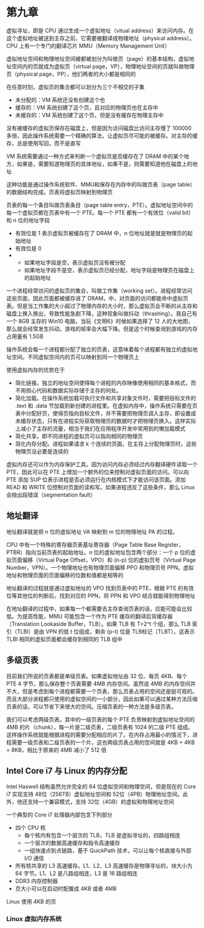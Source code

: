 # 第九章

虚拟寻址，即是 CPU 通过生成一个虚拟地址（vitual address）来访问内存。在这个虚拟地址被送到主存之前，它需要被翻译成物理地址（physical address）。CPU 上有一个专门的翻译芯片 MMU（Memory Management Unit） 

虚拟地址空间和物理地址空间被都被划分为叫做页（page）的基本结构，虚拟地址空间内的页就成为虚拟页（virtual page，VP），物理地址空间的页就叫做物理页（physical page，PP），他们两者的大小都是相同的 

在任意时刻，虚拟页的集合都可以划分为三个不相交的子集 

- 未分配的：VM 系统还没有创建这个也 
- 缓存的：VM 系统创建了这个页，且对应的物理页也在主存中 
- 未缓存的：VM 系统创建了这个页，但是没有缓存在物理主存中 

没有被缓存的虚拟页保存在磁盘上，但是因为访问磁盘比访问主存慢了 100000 多倍，因此操作系统需要一个精确的算法，让虚拟页尽可能的被缓存。对主存的缓存，总是使用写回，而不是直写 

VM 系统需要通过一种方式来判断一个虚拟页是否缓存在了 DRAM 中的某个地方，如果是，需要知道物理页的具体地址，如果不是，则需要知道他在磁盘上的地址 

这种功能是通过操作系统软件、MMU和保存在内存中的叫做页表（page table）的数据结构完成。页表将虚拟页映射到物理页 

页表的每一个条目叫做页表条目（page table entry，PTE）。虚拟地址空间中的每一个虚拟页都在页表中有一个 PTE。每一个 PTE 都有一个有效位（valid bit）和 n 位的地址字段 

- 有效位是 1 表示虚拟页被缓存在了 DRAM 中，n 位地址就是就是物理页的起始地址 
- 有效位是 0 
- - 如果地址字段是空，表示虚拟页没有被分配 
  - 如果地址字段不是空，表示虚拟页已经分配，地址字段是物理页在磁盘上的起始地址 

一个进程经常访问的虚拟页的集合，叫做工作集（working set）。进程经常访问这些页面，因此页面都被缓存进了 DRAM，中，对页面的访问都能命中虚拟页表。但是当工作集的大小超过了物理内存的大小时，那么虚拟页会不断的从主存和磁盘上换入换出，导致性能急剧下降，这种现象叫做抖动（thrashing）。我自己有一个 8GB 主存的 Win10 电脑，当玩《文明6》时候如果选择了 12 人的大地图，那么就会经常发生抖动，游戏的帧率会大幅下降。但是这个时候查询到游戏的内存占用量有 1.5GB 

操作系统会每一个进程都分配了独立的页表，这意味着每个进程都有独立的虚拟地址空间。不同虚拟空间内的页可以映射到同一个物理页上 

使用虚拟内存的优势在于 

- 简化链接。独立的地址空间使得每个进程的内存映像使用相同的基本格式，而不用担心代码和数据实际存储于主存的何处。 
- 简化加载。在操作系统加载可执行文件和共享对象文件时，需要把目标文件的 .text 和 .data 节加载到新创建的进程里。在虚拟内存中，操作系统只需要在页表中分配好页，使得页指向目标文件，并不需要把物理页调入主存，即设置成未缓存状态，只有在进程实际获取物理页的数据时才把物理页换入。这样实际上减小了主存的流量，相当于我们在应用程序开发中常用到的懒加载模式 
- 简化共享。即不同进程的虚拟页可以指向相同的物理页 
- 简化内存分配。进程如果请求 k 个连续的页面，在主存上分配物理页时，这些物理页没必要是连续的 

虚拟内存还可以作为内存保护工具。因为访问内存必须经过内存翻译硬件读取一个 PTE，因此可以在 PTE 上增加一个额外的位来控制对虚拟页面的访问。可以向 PTE 添加 SUP 位表示进程是否必须运行在内核模式下才能访问该页面。添加 READ 和 WRITE 位控制对页面的读和写。如果进程违反了这些条件，那么 Linux 会抛出段错误（segmentation fault）

## 地址翻译

地址翻译就是把 n 位的虚拟地址 VA 映射到 m 位的物理地址 PA 的过程。

CPU 中有一个特殊的寄存器页表基址寄存器（Page Table Base Register，PTBR）指向当前页表的起始地址。n 位的虚拟地址包含两个部分：一个 p 位的虚拟页面偏移（Virtual Page Offset，VPO）和 (n-p) 位的虚拟页号（Virtual Page Number，VPN）。一个物理地址也有物理页面偏移 PPO 和物理页号 PPN。虚拟地址和物理页面的页面偏移的位数和值都是相等的

地址翻译的过程就是通过虚拟地址的 VPO 找到页表中的 PTE，根据 PTE 的有效位等其他位的判断后，找到对应的 PPN，将 PPN 和 VPO 结合就能得到物理地址

在地址翻译的过程中，如果每一个都需要去主存查询页表的话，应能可能会比较低。为提高性能，MMU 可能包含一个作为 PTE 缓存的翻译后背缓存器（Translation Lookaside Buffer，TLB）。如果 TLB 有 T=2^t 个组，那么 TLB 索引（TLBI）是由 VPN 的低 t 位组成，剩余 (p-t) 位是 TLB标记（TLBT）。这表示 TLBI 相同的虚拟页面都会缓存到相同的 TLB 组中

## 多级页表

目前我们所说的页表都是单级页表。如果虚拟地址由 32 位、每页 4KB、每个 PTE 4 字节，那么保存整个页表需要 4MB 内存空间。虽然说 4MB 的内存空间并不大，但是考虑到每个进程都需要一个页表，那么页表占用的空间还是挺可观的。而且大部分进程都只使用的虚拟空间的一小部分，因此如果可以通过某种方法压缩页表的话，可以节省下来很大的空间。压缩页表的一种方法是多级页表。

我们可以考虑两级页表。其中的一级页表的每个 PTE 负责映射到虚拟地址空间的 4MB 的片（chunk），每一片是二级页表，二级页表有 1024 的二级 PTE 组成。这样操作系统就能根据进程的需要分配相应的片了。在内存占用最小的情况下，进程需要一级页表和二级页表的一个片，这也两级页表占用的空间就是 4KB + 4KB = 8KB，相比于原来的 4MB 减小了 512 倍

## Intel Core i7 与 Linux 的内存分配

Intel Haswell 结构虽然允许完全的 64 位虚拟空间和物理空间，但是现在的 Core i7 实现支持 48位（256TB）虚拟地址空间和 52位（4PB）物理地址空间。此外，他还支持一个兼容模式，支持 32位（4GB）的虚拟和物理地址空间

一个典型的 Core i7 处理器内部包含下列部分

- 四个 CPU 核
  - 每个核内有包含一个层次的 TLB，TLB 是虚拟寻址的，四路组相连
  - 一个层次的数据高速缓存和指令高速缓存
  - 一组快速点到点链路，基于 QuickPath 技术，可以让每个核直接与外部 I/O 通信
- 所有核共享的 L3 高速缓存。L1、L2、L3 高速缓存是物理寻址的，块大小为 64 字节。L1、L2 是八路组相连，L3 是 16 路组相连
- DDR3 内存控制器
- 页大小可以在启动时配置成 4KB 或者 4MB

Linux 使用 4KB 的页

### Linux 虚拟内存系统

